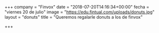 +++
company = "Finvox"
date = "2018-07-20T14:16:34+00:00"
fecha = "viernes 20 de julio"
image = "https://edu.fintual.com/uploads/donuts.jpg"
layout = "donuts"
title = "Queremos regalarle donuts a los de finvox"

+++
